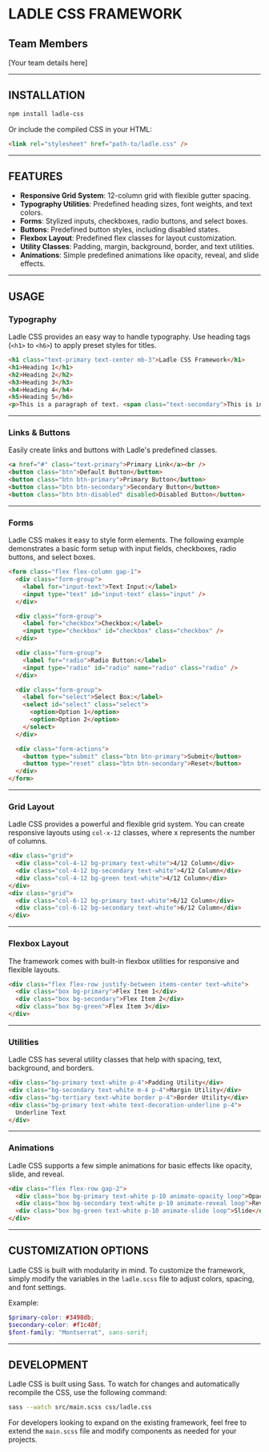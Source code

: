 # LADLE CSS FRAMEWORK

## Team Members

[Your team details here]

---

## INSTALLATION

```bash
npm install ladle-css
```

Or include the compiled CSS in your HTML:

```html
<link rel="stylesheet" href="path-to/ladle.css" />
```

---

## FEATURES

- **Responsive Grid System**: 12-column grid with flexible gutter spacing.
- **Typography Utilities**: Predefined heading sizes, font weights, and text colors.
- **Forms**: Stylized inputs, checkboxes, radio buttons, and select boxes.
- **Buttons**: Predefined button styles, including disabled states.
- **Flexbox Layout**: Predefined flex classes for layout customization.
- **Utility Classes**: Padding, margin, background, border, and text utilities.
- **Animations**: Simple predefined animations like opacity, reveal, and slide effects.

---

## USAGE

### Typography

Ladle CSS provides an easy way to handle typography. Use heading tags (`<h1>` to `<h6>`) to apply preset styles for titles.

```html
<h1 class="text-primary text-center mb-3">Ladle CSS Framework</h1>
<h1>Heading 1</h1>
<h2>Heading 2</h2>
<h3>Heading 3</h3>
<h4>Heading 4</h4>
<h5>Heading 5</h6>
<p>This is a paragraph of text. <span class="text-secondary">This is inline text.</span></p>
```

---

### Links & Buttons

Easily create links and buttons with Ladle's predefined classes.

```html
<a href="#" class="text-primary">Primary Link</a><br />
<button class="btn">Default Button</button>
<button class="btn btn-primary">Primary Button</button>
<button class="btn btn-secondary">Secondary Button</button>
<button class="btn btn-disabled" disabled>Disabled Button</button>
```

---

### Forms

Ladle CSS makes it easy to style form elements. The following example demonstrates a basic form setup with input fields, checkboxes, radio buttons, and select boxes.

```html
<form class="flex flex-column gap-1">
  <div class="form-group">
    <label for="input-text">Text Input:</label>
    <input type="text" id="input-text" class="input" />
  </div>

  <div class="form-group">
    <label for="checkbox">Checkbox:</label>
    <input type="checkbox" id="checkbox" class="checkbox" />
  </div>

  <div class="form-group">
    <label for="radio">Radio Button:</label>
    <input type="radio" id="radio" name="radio" class="radio" />
  </div>

  <div class="form-group">
    <label for="select">Select Box:</label>
    <select id="select" class="select">
      <option>Option 1</option>
      <option>Option 2</option>
    </select>
  </div>

  <div class="form-actions">
    <button type="submit" class="btn btn-primary">Submit</button>
    <button type="reset" class="btn btn-secondary">Reset</button>
  </div>
</form>
```

---

### Grid Layout

Ladle CSS provides a powerful and flexible grid system. You can create responsive layouts using `col-x-12` classes, where x represents the number of columns.

```html
<div class="grid">
  <div class="col-4-12 bg-primary text-white">4/12 Column</div>
  <div class="col-4-12 bg-secondary text-white">4/12 Column</div>
  <div class="col-4-12 bg-green text-white">4/12 Column</div>
</div>
<div class="grid">
  <div class="col-6-12 bg-primary text-white">6/12 Column</div>
  <div class="col-6-12 bg-secondary text-white">6/12 Column</div>
</div>
```

---

### Flexbox Layout

The framework comes with built-in flexbox utilities for responsive and flexible layouts.

```html
<div class="flex flex-row justify-between items-center text-white">
  <div class="box bg-primary">Flex Item 1</div>
  <div class="box bg-secondary">Flex Item 2</div>
  <div class="box bg-green">Flex Item 3</div>
</div>
```

---

### Utilities

Ladle CSS has several utility classes that help with spacing, text, background, and borders.

```html
<div class="bg-primary text-white p-4">Padding Utility</div>
<div class="bg-secondary text-white m-4 p-4">Margin Utility</div>
<div class="bg-tertiary text-white border p-4">Border Utility</div>
<div class="bg-primary text-white text-decoration-underline p-4">
  Underline Text
</div>
```

---

### Animations

Ladle CSS supports a few simple animations for basic effects like opacity, slide, and reveal.

```html
<div class="flex flex-row gap-2">
  <div class="box bg-primary text-white p-10 animate-opacity loop">Opacity</div>
  <div class="box bg-secondary text-white p-10 animate-reveal loop">Reveal</div>
  <div class="box bg-green text-white p-10 animate-slide loop">Slide</div>
</div>
```

---

## CUSTOMIZATION OPTIONS

Ladle CSS is built with modularity in mind. To customize the framework, simply modify the variables in the `ladle.scss` file to adjust colors, spacing, and font settings.

Example:

```scss
$primary-color: #3498db;
$secondary-color: #f1c40f;
$font-family: "Montserrat", sans-serif;
```

---

## DEVELOPMENT

Ladle CSS is built using Sass. To watch for changes and automatically recompile the CSS, use the following command:

```bash
sass --watch src/main.scss css/ladle.css
```

For developers looking to expand on the existing framework, feel free to extend the `main.scss` file and modify components as needed for your projects.

